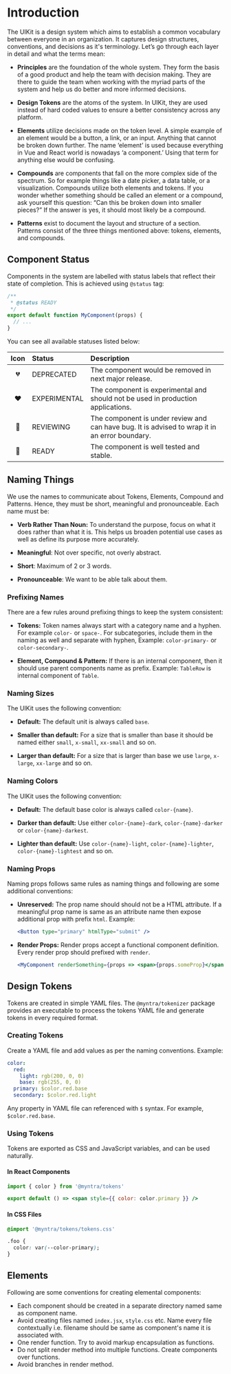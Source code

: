 # Introduction

The UIKit is a design system which aims to establish a common vocabulary between everyone in an organization.
It captures design structures, conventions, and decisions as it's terminology. Let’s go through each layer in detail and what the terms mean:

* **Principles** are the foundation of the whole system. They form the basis of a good product and help the team with decision making. They are there to guide the team when working with the myriad parts of the system and help us do better and more informed decisions.

* **Design Tokens** are the atoms of the system. In UIKit, they are used instead of hard coded values to ensure a better consistency across any platform.

* **Elements** utilize decisions made on the token level. A simple example of an element would be a button, a link, or an input. Anything that cannot be broken down further. The name ‘element’ is used because everything in Vue and React world is nowadays ‘a component.’ Using that term for anything else would be confusing.

* **Compounds** are components that fall on the more complex side of the spectrum. So for example things like a date picker, a data table, or a visualization. Compounds utilize both elements and tokens. If you wonder whether something should be called an element or a compound, ask yourself this question: “Can this be broken down into smaller pieces?” If the answer is yes, it should most likely be a compound.

* **Patterns** exist to document the layout and structure of a section. Patterns consist of the three things mentioned above: tokens, elements, and compounds.

## Component Status

Components in the system are labelled with status labels that reflect their state of completion.
This is achieved using `@status` tag:

```jsx
/**
 * @status READY
 */
export default function MyComponent(props) {
  // ...
}
```

You can see all available statuses listed below:

| Icon | Status       | Description                                                                                    |
| :--: | :----------- | :--------------------------------------------------------------------------------------------- |
|  💔  | DEPRECATED   | The component would be removed in next major release.                                          |
|  ❤️  | EXPERIMENTAL | The component is experimental and should not be used in production applications.               |
|  💛  | REVIEWING    | The component is under review and can have bug. It is advised to wrap it in an error boundary. |
|  💚  | READY        | The component is well tested and stable.                                                       |

## Naming Things

We use the names to communicate about Tokens, Elements, Compound and Patterns. Hence, they must be short, meaningful and pronounceable. Each name must be:

* **Verb Rather Than Noun:** To understand the purpose, focus on what it does rather than what it is. This helps us broaden potential use cases as well as define its purpose more accurately.

* **Meaningful**: Not over specific, not overly abstract.

* **Short**: Maximum of 2 or 3 words.

* **Pronounceable**: We want to be able talk about them.

### Prefixing Names

There are a few rules around prefixing things to keep the system consistent:

* **Tokens:** Token names always start with a category name and a hyphen. For example `color-` or `space-`. For subcategories, include them in the naming as well and separate with hyphen, Example: `color-primary-` or `color-secondary-`.

* **Element, Compound & Pattern:** If there is an internal component, then it should use parent components name as prefix. Example: `TableRow` is internal component of `Table`.

### Naming Sizes

The UIKit uses the following convention:

* **Default:** The default unit is always called `base`.

* **Smaller than default:** For a size that is smaller than base it should be named either `small`, `x-small`, `xx-small` and so on.

* **Larger than default:** For a size that is larger than base we use `large`, `x-large`, `xx-large` and so on.

### Naming Colors

The UIKit uses the following convention:

* **Default:** The default base color is always called `color-{name}`.

* **Darker than default:** Use either `color-{name}-dark`, `color-{name}-darker` or `color-{name}-darkest`.

* **Lighter than default:** Use `color-{name}-light`, `color-{name}-lighter`, `color-{name}-lightest` and so on.

### Naming Props

Naming props follows same rules as naming things and following are some additional conventions:

* **Unreserved:** The prop name should should not be a HTML attribute. If a meaningful prop name is same as an attribute name then expose additional prop with prefix `html`. Example:

  ```jsx
  <Button type="primary" htmlType="submit" />
  ```

* **Render Props:** Render props accept a functional component definition. Every render prop should prefixed with `render`.

  ```jsx
  <MyComponent renderSomething={props => <span>{props.someProp}</span>} />
  ```

## Design Tokens

Tokens are created in simple YAML files. The `@myntra/tokenizer` package provides an executable to process the tokens YAML file and generate tokens in every required format.

### Creating Tokens

Create a YAML file and add values as per the naming conventions. Example:

``` yaml
color:
  red:
    light: rgb(200, 0, 0)
    base: rgb(255, 0, 0)
  primary: $color.red.base
  secondary: $color.red.light
```

Any property in YAML file can referenced with `$` syntax. For example, `$color.red.base`.

### Using Tokens

Tokens are exported as CSS and JavaScript variables, and can be used naturally.

#### In React Components

``` jsx
import { color } from '@myntra/tokens'

export default () => <span style={{ color: color.primary }} />
```

#### In CSS Files

``` css
@import '@myntra/tokens/tokens.css'

.foo {
  color: var(--color-primary);
}
```

## Elements

Following are some conventions for creating elemental components:

* Each component should be created in a separate directory named same as component name.
* Avoid creating files named `index.jsx`, `style.css` etc. Name every file contextually i.e. filename should be same as component's name it is associated with.
* One render function. Try to avoid markup encapsulation as functions.
* Do not split render method into multiple functions. Create components over functions.
* Avoid branches in render method.
